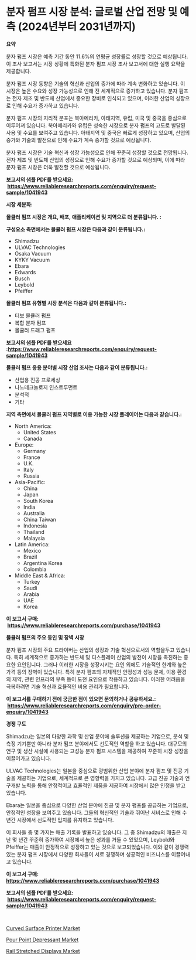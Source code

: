 <p><h1>분자 펌프 시장 분석: 글로벌 산업 전망 및 예측 (2024년부터 2031년까지)</h1></p><p><strong>요약</strong></p>
<p><p>분자 펌프 시장은 예측 기간 동안 11.6%의 연평균 성장률로 성장할 것으로 예상됩니다. 이 조사 보고서는 시장 상황에 특화된 분자 펌프 시장 조사 보고서에 대한 실행 요약을 제공합니다.</p><p>분자 펌프 시장 동향은 기술의 혁신과 산업의 증가에 따라 계속 변화하고 있습니다. 이 시장은 높은 수요와 성장 가능성으로 인해 전 세계적으로 증가하고 있습니다. 분자 펌프는 전자 제조 및 반도체 산업에서 중요한 장비로 인식되고 있으며, 이러한 산업의 성장으로 인해 수요가 증가하고 있습니다.</p><p>분자 펌프 시장의 지리적 분포는 북아메리카, 아태지역, 유럽, 미국 및 중국을 중심으로 이루어져 있습니다. 북아메리카와 유럽은 성숙한 시장으로 분자 펌프의 고도로 발달된 사용 및 수요를 보여주고 있습니다. 아태지역 및 중국은 빠르게 성장하고 있으며, 산업의 증가와 기술의 발전으로 인해 수요가 계속 증가할 것으로 예상됩니다.</p><p>분자 펌프 시장은 기술 혁신과 성장 가능성으로 인해 꾸준히 성장할 것으로 전망됩니다. 전자 제조 및 반도체 산업의 성장으로 인해 수요가 증가할 것으로 예상되며, 이에 따라 분자 펌프 시장은 더욱 발전할 것으로 예상됩니다.</p></p>
<p><strong>보고서의 샘플 PDF를 받으세요: &nbsp;<a href="https://www.reliableresearchreports.com/enquiry/request-sample/1041943">https://www.reliableresearchreports.com/enquiry/request-sample/1041943</a></strong></p>
<p><strong>시장 세분화:</strong></p>
<p><strong> 몰큘러 펌프 시장은 개요, 배포, 애플리케이션 및 지역으로 더 분류됩니다. :</strong></p>
<p><strong>구성요소 측면에서는 몰큘러 펌프 시장은 다음과 같이 분류됩니다.:</strong></p>
<p><ul><li>Shimadzu</li><li>ULVAC Technologies</li><li>Osaka Vacuum</li><li>KYKY Vacuum</li><li>Ebara</li><li>Edwards</li><li>Busch</li><li>Leybold</li><li>Pfeiffer</li></ul></p>
<p><strong> 몰큘러 펌프 유형별 시장 분석은 다음과 같이 분류됩니다.:</strong></p>
<p><ul><li>터보 몰큘러 펌프</li><li>복합 분자 펌프</li><li>몰큘러 드래그 펌프</li></ul></p>
<p><strong>보고서의 샘플 PDF를 받으세요 :<a href="https://www.reliableresearchreports.com/enquiry/request-sample/1041943">https://www.reliableresearchreports.com/enquiry/request-sample/1041943</a></strong></p>
<p><strong> 몰큘러 펌프 응용 분야별 시장 산업 조사는 다음과 같이 분류됩니다.:</strong></p>
<p><ul><li>산업용 진공 프로세싱</li><li>나노테크놀로지 인스트루먼트</li><li>분석적</li><li>기타</li></ul></p>
<p><strong>지역 측면에서 몰큘러 펌프 지역별로 이용 가능한 시장 플레이어는 다음과 같습니다.:</strong></p>
<p><ul>
    <li>
        North America:
        <ul>
            <li>United States</li>
            <li>Canada</li>
        </ul>
    </li>
    <li>
        Europe:
        <ul>
            <li>Germany</li>
            <li>France</li>
            <li>U.K.</li>
            <li>Italy</li>
            <li>Russia</li>
        </ul>
    </li>
    <li>
        Asia-Pacific:
        <ul>
            <li>China</li>
            <li>Japan</li>
            <li>South Korea</li>
            <li>India</li>
            <li>Australia</li>
            <li>China Taiwan</li>
            <li>Indonesia</li>
            <li>Thailand</li>
            <li>Malaysia</li>
        </ul>
    </li>
    <li>
        Latin America:
        <ul>
            <li>Mexico</li>
            <li>Brazil</li>
            <li>Argentina Korea</li>
            <li>Colombia</li>
        </ul>
    </li>
    <li>
        Middle East & Africa:
        <ul>
            <li>Turkey</li>
            <li>Saudi</li>
            <li>Arabia</li>
            <li>UAE</li>
            <li>Korea</li>
        </ul>
    </li>
    </ul></p>
<p><strong>이 보고서 구매: &nbsp;<a href="https://www.reliableresearchreports.com/purchase/1041943">https://www.reliableresearchreports.com/purchase/1041943</a></strong></p>
<p><strong>몰큘러 펌프의 주요 동인 및 장벽 시장</strong></p>
<p><p>분자 펌프 시장의 주요 드라이버는 산업의 성장과 기술 혁신으로서의 역할을두고 있습니다. 특히 세계적으로 증가하는 반도체 및 디스플레이 산업의 발전이 시장을 촉진하는 중요한 요인입니다. 그러나 이러한 시장을 성장시키는 요인 외에도 기술적인 한계와 높은 가격 등의 장벽이 있습니다. 특히 분자 펌프의 자체적인 안정성과 성능 문제, 이용 환경의 제약, 관련 인프라의 부족 등이 도전 요인으로 작용하고 있습니다. 이러한 어려움을 극복하려면 기술 혁신과 효율적인 비용 관리가 필요합니다.</p></p>
<p><strong>이 보고서를 구매하기 전에 궁금한 점이 있으면 문의하거나 공유하세요.: &nbsp;<a href="https://www.reliableresearchreports.com/enquiry/pre-order-enquiry/1041943">https://www.reliableresearchreports.com/enquiry/pre-order-enquiry/1041943</a></strong></p>
<p><strong>경쟁 구도</strong></p>
<p><p>Shimadzu는 일본의 다양한 과학 및 산업 분야에 솔루션을 제공하는 기업으로, 분석 및 측정 기기뿐만 아니라 분자 펌프 분야에서도 선도적인 역할을 하고 있습니다. 대규모의 연구 및 생산 시설에 사용되는 고성능 분자 펌프 시스템을 제공하여 꾸준히 시장 성장을 이끌어가고 있습니다.</p><p>ULVAC Technologies는 일본을 중심으로 광범위한 산업 분야에 분자 펌프 및 진공 기술을 제공하는 기업으로, 세계적으로 큰 영향력을 가지고 있습니다. 고급 진공 기술과 연구개발 노력을 통해 안정적이고 효율적인 제품을 제공하여 시장에서 많은 인정을 받고 있습니다.</p><p>Ebara는 일본을 중심으로 다양한 산업 분야에 진공 및 분자 펌프를 공급하는 기업으로, 안정적인 성장을 보여주고 있습니다. 그들의 혁신적인 기술과 뛰어난 서비스로 인해 수년간 시장에서 선도적인 입지를 유지하고 있습니다.</p><p>이 회사들 중 몇 가지는 매출 기록을 발표하고 있습니다. 그 중 Shimadzu의 매출은 지난 몇 년간 꾸준히 증가하여 시장에서 높은 성과를 거둘 수 있었으며, Leybold와 Pfeiffer는 매출이 안정적으로 성장하고 있는 것으로 보고되었습니다. 이와 같이 경쟁력 있는 분자 펌프 시장에서 다양한 회사들이 서로 경쟁하며 성공적인 비즈니스를 이끌어내고 있습니다.</p></p>
<p><strong>이 보고서 구매: &nbsp; <a href="https://www.reliableresearchreports.com/purchase/1041943">https://www.reliableresearchreports.com/purchase/1041943</a></strong></p>
<p><strong>보고서의 샘플 PDF를 받으세요: &nbsp;<a href="https://www.reliableresearchreports.com/enquiry/request-sample/1041943">https://www.reliableresearchreports.com/enquiry/request-sample/1041943</a></strong><strong></strong></p>
<p>&nbsp;</p>
<p><p><a href="https://view.publitas.com/reportprime-1/global-curved-surface-printer-market-by-types-applications-and-major-players-with-regional-growth-rate-analysis-and-development-situation-from-2023-to-2030/">Curved Surface Printer Market</a></p><p><a href="https://github.com/Hazelklievgspy6vdcsmu106w/Market-Research-Report-List-1/blob/main/pour-point-depressant-market.md">Pour Point Depressant Market</a></p><p><a href="https://view.publitas.com/reportprime-1/rail-stretched-displays-market-challenges-opportunities-and-growth-drivers-and-major-market-players-forecasted-for-period-from-2023-2030/">Rail Stretched Displays Market</a></p></p>